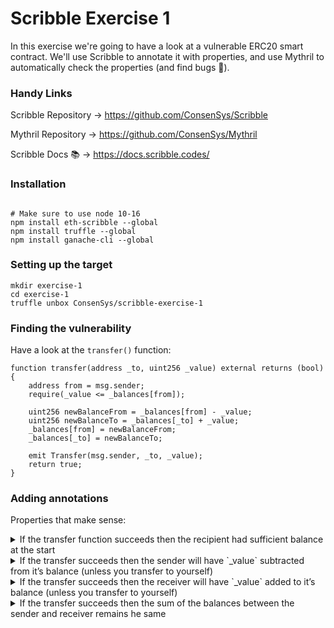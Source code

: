 # Scribble Exercise 1

In this exercise we're going to have a look at a vulnerable ERC20 smart contract. 
We'll use Scribble to annotate it with properties, and use Mythril to automatically check the properties (and find bugs 🐛).

### Handy Links
Scribble Repository -> https://github.com/ConsenSys/Scribble

Mythril Repository -> https://github.com/ConsenSys/Mythril

Scribble Docs 📚 -> https://docs.scribble.codes/

### Installation
```

# Make sure to use node 10-16
npm install eth-scribble --global
npm install truffle --global
npm install ganache-cli --global
```

### Setting up the target

```
mkdir exercise-1
cd exercise-1
truffle unbox ConsenSys/scribble-exercise-1
```


### Finding the vulnerability
Have a look at the `transfer()` function:
```
function transfer(address _to, uint256 _value) external returns (bool) {
    address from = msg.sender;
    require(_value <= _balances[from]);

    uint256 newBalanceFrom = _balances[from] - _value;
    uint256 newBalanceTo = _balances[_to] + _value;
    _balances[from] = newBalanceFrom;
    _balances[_to] = newBalanceTo;

    emit Transfer(msg.sender, _to, _value);
    return true;
}
```

### Adding annotations
Properties that make sense:
<details>
<summary> If the transfer function succeeds then the recipient had sufficient balance at the start</summary>
<br>
<pre>
/// #if_succeeds {:msg "The sender has sufficient balance at the start"} old(_balances[msg.sender] <= _value);
function transfer(address _to, uint256 _value) external returns (bool) {
    ...
}
</pre>
</details>

<details>
<summary> If the transfer succeeds then the sender will have `_value` subtracted from it’s balance (unless you transfer to yourself)</summary>
<br>
<pre>
/// #if_succeeds {:msg "The sender has _value less balance"} msg.sender != _to ==> old(_balances[msg.sender]) - _value == _balances[msg.sender]; 
function transfer(address _to, uint256 _value) external returns (bool) {
    ...
}
</pre>
</details>

<details>
<summary> If the transfer succeeds then the receiver will have `_value` added to it’s balance  (unless you transfer to yourself)</summary>
<br>
<pre>
/// #if_succeeds {:msg "The receiver receives _value"} msg.sender != _to ==> old(_balances[_to]) + _value == _balances[_to]; 
function transfer(address _to, uint256 _value) external returns (bool) {
    ...
}
</pre>
</details>

<details>
<summary>  If the transfer succeeds then the sum of the balances between the sender and receiver remains he same</summary>
<br>
<pre>
/// #if_succeeds {:msg "Transfer does not modify the sum of balances" } old(_balances[_to]) + old(_balances[msg.sender]) == _balances[_to] + _balances[msg.sender];
function transfer(address _to, uint256 _value) external returns (bool) {
    ...
}
</pre>
</details>
